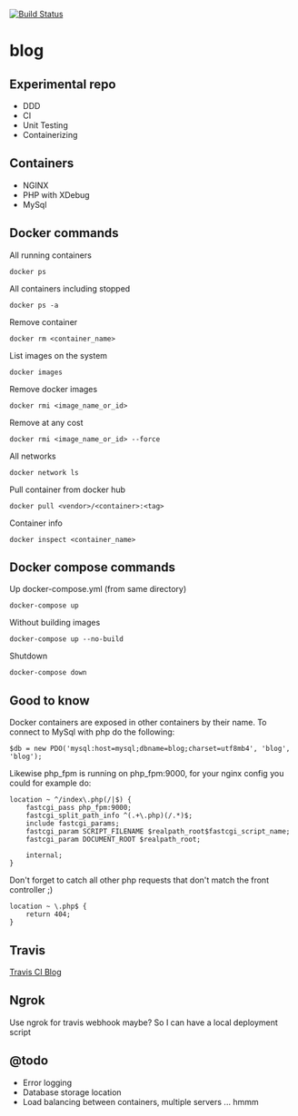 [![Build Status](https://travis-ci.org/Sanity11/blog.svg?branch=master)](https://travis-ci.org/Sanity11/blog)

# blog

## Experimental repo

- DDD
- CI
- Unit Testing
- Containerizing

## Containers

- NGINX
- PHP with XDebug
- MySql

## Docker commands

All running containers

    docker ps

All containers including stopped
    
    docker ps -a
    
Remove container

    docker rm <container_name>
    
List images on the system

    docker images
    
Remove docker images

    docker rmi <image_name_or_id>
    
Remove at any cost
    
    docker rmi <image_name_or_id> --force
    
All networks

    docker network ls
    
Pull container from docker hub

    docker pull <vendor>/<container>:<tag>
    
Container info

    docker inspect <container_name>
    
## Docker compose commands    
    
Up docker-compose.yml (from same directory)
    
    docker-compose up
    
Without building images
    
    docker-compose up --no-build

Shutdown

    docker-compose down
    
## Good to know

Docker containers are exposed in other containers by their name. To connect to MySql with php do the following:

    $db = new PDO('mysql:host=mysql;dbname=blog;charset=utf8mb4', 'blog', 'blog');
    
Likewise php_fpm is running on php_fpm:9000, for your nginx config you could for example do:

    location ~ ^/index\.php(/|$) {
        fastcgi_pass php_fpm:9000;
        fastcgi_split_path_info ^(.+\.php)(/.*)$;
        include fastcgi_params;
        fastcgi_param SCRIPT_FILENAME $realpath_root$fastcgi_script_name;
        fastcgi_param DOCUMENT_ROOT $realpath_root;

        internal;
    }
    
Don't forget to catch all other php requests that don't match the front controller ;)

    location ~ \.php$ {
        return 404;
    }

## Travis

[Travis CI Blog](http://travis-ci.org/Sanity11/blog)

## Ngrok

Use ngrok for travis webhook maybe? So I can have a local deployment script

## @todo

- Error logging
- Database storage location
- Load balancing between containers, multiple servers ... hmmm


